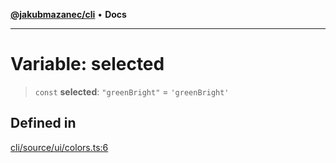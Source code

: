 [**@jakubmazanec/cli**](../../../README.md) • **Docs**

---

# Variable: selected

> `const` **selected**: `"greenBright"` = `'greenBright'`

## Defined in

[cli/source/ui/colors.ts:6](https://github.com/jakubmazanec/tools/blob/eb8c22844f0a0aa0874efeab93afc2bd96c269e6/packages/cli/source/ui/colors.ts#L6)
